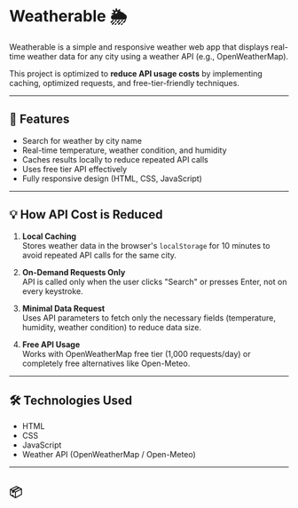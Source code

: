 # Weatherable 🌦️

Weatherable is a simple and responsive weather web app that displays real-time weather data for any city using a weather API (e.g., OpenWeatherMap).

This project is optimized to **reduce API usage costs** by implementing caching, optimized requests, and free-tier-friendly techniques.

---

## 🚀 Features
- Search for weather by city name
- Real-time temperature, weather condition, and humidity
- Caches results locally to reduce repeated API calls
- Uses free tier API effectively
- Fully responsive design (HTML, CSS, JavaScript)

---

## 💡 How API Cost is Reduced
1. **Local Caching**  
   Stores weather data in the browser's `localStorage` for 10 minutes to avoid repeated API calls for the same city.

2. **On-Demand Requests Only**  
   API is called only when the user clicks "Search" or presses Enter, not on every keystroke.

3. **Minimal Data Request**  
   Uses API parameters to fetch only the necessary fields (temperature, humidity, weather condition) to reduce data size.

4. **Free API Usage**  
   Works with OpenWeatherMap free tier (1,000 requests/day) or completely free alternatives like Open-Meteo.

---

## 🛠️ Technologies Used
- HTML
- CSS
- JavaScript
- Weather API (OpenWeatherMap / Open-Meteo)

---

## 📦
